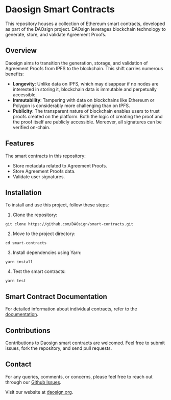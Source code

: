 # Daosign Smart Contracts

This repository houses a collection of Ethereum smart contracts, developed as part of the DAOsign project. DAOsign leverages blockchain technology to generate, store, and validate Agreement Proofs.

## Overview

Daosign aims to transition the generation, storage, and validation of Agreement Proofs from IPFS to the blockchain. This shift carries numerous benefits:

- **Longevity**: Unlike data on IPFS, which may disappear if no nodes are interested in storing it, blockchain data is immutable and perpetually accessible.
- **Immutability**: Tampering with data on blockchains like Ethereum or Polygon is considerably more challenging than on IPFS.
- **Publicity**: The transparent nature of blockchain enables users to trust proofs created on the platform. Both the logic of creating the proof and the proof itself are publicly accessible. Moreover, all signatures can be verified on-chain.

## Features

The smart contracts in this repository:

- Store metadata related to Agreement Proofs.
- Store Agreement Proofs data.
- Validate user signatures.

## Installation

To install and use this project, follow these steps:

1. Clone the repository:

```
git clone https://github.com/DAOsign/smart-contracts.git
```

2. Move to the project directory:

```
cd smart-contracts
```

3. Install dependencies using Yarn:

```
yarn install
```

4. Test the smart contracts:

```
yarn test
```

## Smart Contract Documentation

For detailed information about individual contracts, refer to the [documentation](./docs).

## Contributions

Contributions to Daosign smart contracts are welcomed. Feel free to submit issues, fork the repository, and send pull requests.

## Contact

For any queries, comments, or concerns, please feel free to reach out through our [Github Issues](https://github.com/DAOsign/smart-contracts/issues).

Visit our website at [daosign.org](https://daosign.org/).
